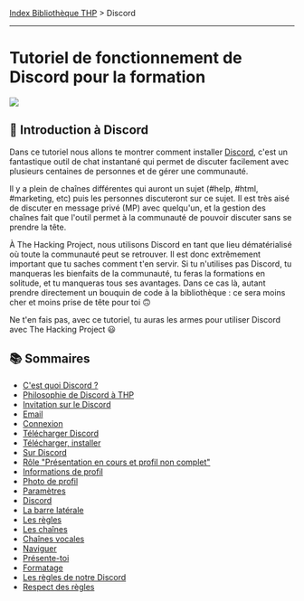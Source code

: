 [Index Bibliothèque THP](https://github.com/TheHackingProject/bibliotheque-THP) > Discord

___

# Tutoriel de fonctionnement de Discord pour la formation

![](https://picsum.photos/1024/400)

## 📄 Introduction à Discord

Dans ce tutoriel nous allons te montrer comment installer [Discord](https://discord.com/), c'est un fantastique outil de chat instantané qui permet de discuter facilement avec plusieurs centaines de personnes et de gérer une communauté.

Il y a plein de chaînes différentes qui auront un sujet (#help, #html, #marketing, etc) puis les personnes discuteront sur ce sujet. Il est très aisé de discuter en message privé (MP) avec quelqu'un, et la gestion des chaînes fait que l'outil permet à la communauté de pouvoir discuter sans se prendre la tête.

À The Hacking Project, nous utilisons Discord en tant que lieu dématérialisé où toute la communauté peut se retrouver. Il est donc extrêmement important que tu saches comment t'en servir. Si tu n'utilises pas Discord, tu manqueras les bienfaits de la communauté, tu feras la formations en solitude, et tu manqueras tous ses avantages. Dans ce cas là, autant prendre directement un bouquin de code à la bibliothèque : ce sera moins cher et moins prise de tête pour toi 🙃

Ne t'en fais pas, avec ce tutoriel, tu auras les armes pour utiliser Discord avec The Hacking Project 😃

## 📚 Sommaires

- [C'est quoi Discord ?](https://github.com/TheHackingProject/bibliotheque-THP/blob/master/tuto_discord/cest_quoi_discord.md)
- [Philosophie de Discord à THP](https://github.com/TheHackingProject/bibliotheque-THP/blob/master/tuto_discord/philosophie_de_discord_a_thp.md)
- [Invitation sur le Discord](https://github.com/TheHackingProject/bibliotheque-THP/blob/master/tuto_discord/invitation_sur_le_discord.md)
- [Email](https://github.com/TheHackingProject/bibliotheque-THP/blob/master/tuto_discord/email.md)
- [Connexion](https://github.com/TheHackingProject/bibliotheque-THP/blob/master/tuto_discord/connexion.md)
- [Télécharger Discord](https://github.com/TheHackingProject/bibliotheque-THP/blob/master/tuto_discord/telecharger_discord.md)
- [Télécharger, installer](https://github.com/TheHackingProject/bibliotheque-THP/blob/master/tuto_discord/telecharger_installer.md)
- [Sur Discord](https://github.com/TheHackingProject/bibliotheque-THP/blob/master/tuto_discord/sur_discord.md)
- [Rôle "Présentation en cours et profil non complet"](https://github.com/TheHackingProject/bibliotheque-THP/blob/master/tuto_discord/role_presentation_en_cours_et_profil_non_complet.md)
- [Informations de profil](https://github.com/TheHackingProject/bibliotheque-THP/blob/master/tuto_discord/informations_de_profil.md)
- [Photo de profil](https://github.com/TheHackingProject/bibliotheque-THP/blob/master/tuto_discord/photo_de_profil.md)
- [Paramètres](https://github.com/TheHackingProject/bibliotheque-THP/blob/master/tuto_discord/parametres.md)
- [Discord](https://github.com/TheHackingProject/bibliotheque-THP/blob/master/tuto_discord/discord.md)
- [La barre latérale](https://github.com/TheHackingProject/bibliotheque-THP/blob/master/tuto_discord/la_barre_laterale.md)
- [Les règles](https://github.com/TheHackingProject/bibliotheque-THP/blob/master/tuto_discord/les_regles.md)
- [Les chaînes](https://github.com/TheHackingProject/bibliotheque-THP/blob/master/tuto_discord/les_chaines.md)
- [Chaînes vocales](https://github.com/TheHackingProject/bibliotheque-THP/blob/master/tuto_discord/chaines_vocales.md)
- [Naviguer](https://github.com/TheHackingProject/bibliotheque-THP/blob/master/tuto_discord/naviguer.md)
- [Présente-toi](https://github.com/TheHackingProject/bibliotheque-THP/blob/master/tuto_discord/presente-toi.md)
- [Formatage](https://github.com/TheHackingProject/bibliotheque-THP/blob/master/tuto_discord/formatage.md)
- [Les règles de notre Discord](https://github.com/TheHackingProject/bibliotheque-THP/blob/master/tuto_discord/les_regles_de_notre_discord.md)
- [Respect des règles](https://github.com/TheHackingProject/bibliotheque-THP/blob/master/tuto_discord/respect_des_regles.md)